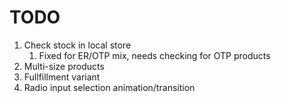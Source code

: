 # TODO
1. Check stock in local store
   1. Fixed for ER/OTP mix, needs checking for OTP products
2. Multi-size products
3. Fullfillment variant
4. Radio input selection animation/transition